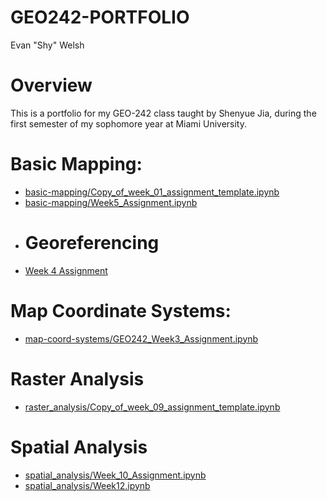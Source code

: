 # GEO242-PORTFOLIO
Evan "Shy" Welsh
# Overview
This is a portfolio for my GEO-242 class taught by Shenyue Jia, during the first semester of my sophomore year at Miami University.
# Basic Mapping:
- [basic-mapping/Copy_of_week_01_assignment_template.ipynb](https://github.com/welshshy/GEO242-PORTFOLIO/blob/c08a586e5d7c9a72edc210a89b852ddf9be65863/basic-mapping/Copy_of_week_01_assignment_template.ipynb)
- [basic-mapping/Week5_Assignment.ipynb](https://github.com/welshshy/GEO242-PORTFOLIO/blob/c08a586e5d7c9a72edc210a89b852ddf9be65863/basic-mapping/Week5_Assignment.ipynb)
- # Georeferencing
- [Week 4 Assignment](https://github.com/welshshy/GEO242-PORTFOLIO/blob/b66b09324cc925412b44c86c4befee57f9283d42/georeferencing/Week4_Assignment.ipynb)
# Map Coordinate Systems:
- [map-coord-systems/GEO242_Week3_Assignment.ipynb](https://github.com/welshshy/GEO242-PORTFOLIO/blob/c08a586e5d7c9a72edc210a89b852ddf9be65863/map-coord-systems/GEO242_Week3_Assignment.ipynb)
# Raster Analysis
- [raster_analysis/Copy_of_week_09_assignment_template.ipynb](https://github.com/welshshy/GEO242-PORTFOLIO/blob/c407220ff5374aac7a1af161358fe8f7c8e31b9e/raster_analysis/Copy_of_week_09_assignment_template.ipynb)
# Spatial Analysis
- [spatial_analysis/Week_10_Assignment.ipynb](https://github.com/welshshy/GEO242-PORTFOLIO/blob/936451e89e9669be439608ed0ff5509d71703a56/spatial_analysis/Week_10_Assignment.ipynb)
- [spatial_analysis/Week12.ipynb](https://github.com/welshshy/GEO242-PORTFOLIO/blob/c407220ff5374aac7a1af161358fe8f7c8e31b9e/spatial_analysis/Week12.ipynb)
